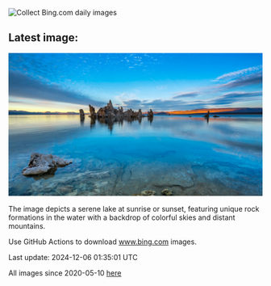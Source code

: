 ![Collect Bing.com daily images](https://github.com/counter2015/bing-daily-images/workflows/Collect%20Bing.com%20daily%20images/badge.svg)
## Latest image:
![](images/MonoTufa.jpg)

The image depicts a serene lake at sunrise or sunset, featuring unique rock formations in the water with a backdrop of colorful skies and distant mountains.

Use GitHub Actions to download www.bing.com images.

Last update: 2024-12-06 01:35:01 UTC

All images since 2020-05-10 [here](https://github.com/counter2015/bing-daily-images/tree/master/images)
